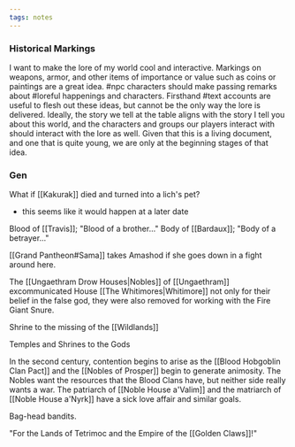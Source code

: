 ```yaml
---
tags: notes
---
```

### Historical Markings
I want to make the lore of my world cool and interactive. Markings on weapons, armor, and other items of importance or value such as coins or paintings are a great idea. #npc characters should make passing remarks about #loreful happenings and characters. Firsthand #text accounts are useful to flesh out these ideas, but cannot be the only way the lore is delivered. Ideally, the story we tell at the table aligns with the story I tell you about this world, and the characters and groups our players interact with should interact with the lore as well. Given that this is a living document, and one that is quite young, we are only at the beginning stages of that idea.

### Gen
What if [[Kakurak]] died and turned into a lich's pet?
- this seems like it would happen at a later date

Blood of [[Travis]]; "Blood of a brother..."
Body of [[Bardaux]]; "Body of a betrayer..."

[[Grand Pantheon#Sama]] takes Amashod if she goes down in a fight around here.

The [[Ungaethram Drow Houses|Nobles]] of [[Ungaethram]] excommunicated House [[The Whitimores|Whitimore]] not only for their belief in the false god, they were also removed for working with the Fire Giant Snure.

Shrine to the missing of the [[Wildlands]]

Temples and Shrines to the Gods

In the second century, contention begins to arise as the [[Blood Hobgoblin Clan Pact]] and the [[Nobles of Prosper]] begin to generate animosity. The Nobles want the resources that the Blood Clans have, but neither side really wants a war. The patriarch of [[Noble House a'Valim]] and the matriarch of [[Noble House a'Nyrk]] have a sick love affair and similar goals.

Bag-head bandits.

"For the Lands of Tetrimoc and the Empire of the [[Golden Claws]]!"